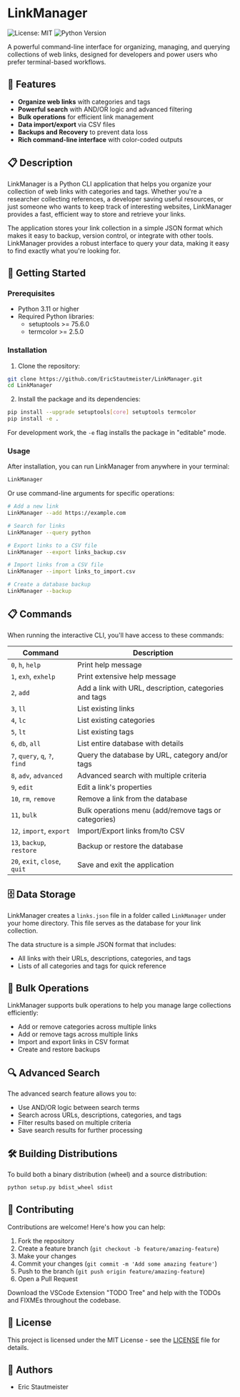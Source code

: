 # LinkManager

![License: MIT](https://img.shields.io/badge/License-MIT-blue.svg)
![Python Version](https://img.shields.io/badge/python-3.11%2B-blue)

A powerful command-line interface for organizing, managing, and querying collections of web links, designed for developers and power users who prefer terminal-based workflows.

## 🌟 Features

-   **Organize web links** with categories and tags
-   **Powerful search** with AND/OR logic and advanced filtering
-   **Bulk operations** for efficient link management
-   **Data import/export** via CSV files
-   **Backups and Recovery** to prevent data loss
-   **Rich command-line interface** with color-coded outputs

## 📋 Description

LinkManager is a Python CLI application that helps you organize your collection of web links with categories and tags. Whether you're a researcher collecting references, a developer saving useful resources, or just someone who wants to keep track of interesting websites, LinkManager provides a fast, efficient way to store and retrieve your links.

The application stores your link collection in a simple JSON format which makes it easy to backup, version control, or integrate with other tools. LinkManager provides a robust interface to query your data, making it easy to find exactly what you're looking for.

## 🚀 Getting Started

### Prerequisites

-   Python 3.11 or higher
-   Required Python libraries:
    -   setuptools >= 75.6.0
    -   termcolor >= 2.5.0

### Installation

1. Clone the repository:

```bash
git clone https://github.com/EricStautmeister/LinkManager.git
cd LinkManager
```

2. Install the package and its dependencies:

```bash
pip install --upgrade setuptools[core] setuptools termcolor
pip install -e .
```

For development work, the `-e` flag installs the package in "editable" mode.

### Usage

After installation, you can run LinkManager from anywhere in your terminal:

```bash
LinkManager
```

Or use command-line arguments for specific operations:

```bash
# Add a new link
LinkManager --add https://example.com

# Search for links
LinkManager --query python

# Export links to a CSV file
LinkManager --export links_backup.csv

# Import links from a CSV file
LinkManager --import links_to_import.csv

# Create a database backup
LinkManager --backup
```

## 📋 Commands

When running the interactive CLI, you'll have access to these commands:

| Command                        | Description                                           |
| ------------------------------ | ----------------------------------------------------- |
| `0`, `h`, `help`               | Print help message                                    |
| `1`, `exh`, `exhelp`           | Print extensive help message                          |
| `2`, `add`                     | Add a link with URL, description, categories and tags |
| `3`, `ll`                      | List existing links                                   |
| `4`, `lc`                      | List existing categories                              |
| `5`, `lt`                      | List existing tags                                    |
| `6`, `db`, `all`               | List entire database with details                     |
| `7`, `query`, `q`, `?`, `find` | Query the database by URL, category and/or tags       |
| `8`, `adv`, `advanced`         | Advanced search with multiple criteria                |
| `9`, `edit`                    | Edit a link's properties                              |
| `10`, `rm`, `remove`           | Remove a link from the database                       |
| `11`, `bulk`                   | Bulk operations menu (add/remove tags or categories)  |
| `12`, `import`, `export`       | Import/Export links from/to CSV                       |
| `13`, `backup`, `restore`      | Backup or restore the database                        |
| `20`, `exit`, `close`, `quit`  | Save and exit the application                         |

## 🗄️ Data Storage

LinkManager creates a `links.json` file in a folder called `LinkManager` under your home directory. This file serves as the database for your link collection.

The data structure is a simple JSON format that includes:

-   All links with their URLs, descriptions, categories, and tags
-   Lists of all categories and tags for quick reference

## 🔄 Bulk Operations

LinkManager supports bulk operations to help you manage large collections efficiently:

-   Add or remove categories across multiple links
-   Add or remove tags across multiple links
-   Import and export links in CSV format
-   Create and restore backups

## 🔍 Advanced Search

The advanced search feature allows you to:

-   Use AND/OR logic between search terms
-   Search across URLs, descriptions, categories, and tags
-   Filter results based on multiple criteria
-   Save search results for further processing

## 🛠️ Building Distributions

To build both a binary distribution (wheel) and a source distribution:

```bash
python setup.py bdist_wheel sdist
```

## 🤝 Contributing

Contributions are welcome! Here's how you can help:

1. Fork the repository
2. Create a feature branch (`git checkout -b feature/amazing-feature`)
3. Make your changes
4. Commit your changes (`git commit -m 'Add some amazing feature'`)
5. Push to the branch (`git push origin feature/amazing-feature`)
6. Open a Pull Request

Download the VSCode Extension "TODO Tree" and help with the TODOs and FIXMEs throughout the codebase.

## 📜 License

This project is licensed under the MIT License - see the [LICENSE](LICENSE) file for details.

## 👥 Authors

-   Eric Stautmeister
